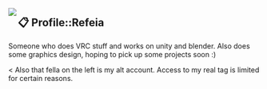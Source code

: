 <a href="https://discord.com/users/493085182044143616"><img align="left" src="https://lanyard.ushiekane.dev/api/493085182044143616?borderRadius=8px&hideDiscrim=true&idleMessage=Currently%20doing%20Refeia%20stuff"/></a>

## 📋 Profile::Refeia

Someone who does VRC stuff and works on unity and blender. Also does some graphics design, hoping to pick up some projects soon :)  
  
< Also that fella on the left is my alt account. Access to my real tag is limited for certain reasons.
